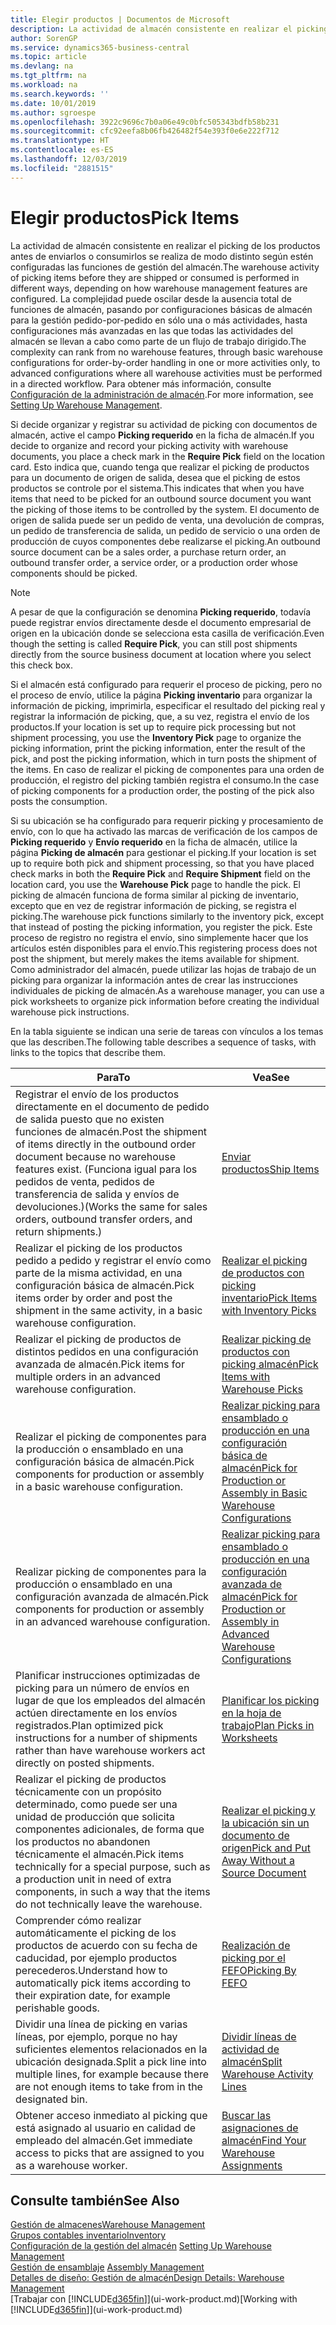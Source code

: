 ```yaml
---
title: Elegir productos | Documentos de Microsoft
description: La actividad de almacén consistente en realizar el picking de los productos antes de enviarlos o consumirlos se realiza de modo distinto según estén configuradas las funciones de gestión del almacén. La complejidad de la [configuración](../configure-warehouse-processes.md) puede oscilar desde la ausencia total de funciones de almacén, pasando por configuraciones de almacén básicas para la gestión pedido-por-pedido en sólo una o más actividades, hasta configuraciones más avanzadas en las que todas las actividades del almacén se llevan a cabo como parte de un flujo de trabajo dirigido.
author: SorenGP
ms.service: dynamics365-business-central
ms.topic: article
ms.devlang: na
ms.tgt_pltfrm: na
ms.workload: na
ms.search.keywords: ''
ms.date: 10/01/2019
ms.author: sgroespe
ms.openlocfilehash: 3922c9696c7b0a06e49c0bfc505343bdfb58b231
ms.sourcegitcommit: cfc92eefa8b06fb426482f54e393f0e6e222f712
ms.translationtype: HT
ms.contentlocale: es-ES
ms.lasthandoff: 12/03/2019
ms.locfileid: "2881515"
---
```

# <a name="pick-items"></a><span data-ttu-id="7d8ed-104">Elegir productos</span><span class="sxs-lookup"><span data-stu-id="7d8ed-104">Pick Items</span></span>
<span data-ttu-id="7d8ed-105">La actividad de almacén consistente en realizar el picking de los productos antes de enviarlos o consumirlos se realiza de modo distinto según estén configuradas las funciones de gestión del almacén.</span><span class="sxs-lookup"><span data-stu-id="7d8ed-105">The warehouse activity of picking items before they are shipped or consumed is performed in different ways, depending on how warehouse management features are configured.</span></span> <span data-ttu-id="7d8ed-106">La complejidad puede oscilar desde la ausencia total de funciones de almacén, pasando por configuraciones básicas de almacén para la gestión pedido-por-pedido en sólo una o más actividades, hasta configuraciones más avanzadas en las que todas las actividades del almacén se llevan a cabo como parte de un flujo de trabajo dirigido.</span><span class="sxs-lookup"><span data-stu-id="7d8ed-106">The complexity can rank from no warehouse features, through basic warehouse configurations for order-by-order handling in one or more activities only, to advanced configurations where all warehouse activities must be performed in a directed workflow.</span></span> <span data-ttu-id="7d8ed-107">Para obtener más información, consulte [Configuración de la administración de almacén](warehouse-setup-warehouse.md).</span><span class="sxs-lookup"><span data-stu-id="7d8ed-107">For more information, see [Setting Up Warehouse Management](warehouse-setup-warehouse.md).</span></span>

<span data-ttu-id="7d8ed-108">Si decide organizar y registrar su actividad de picking con documentos de almacén, active el campo **Picking requerido** en la ficha de almacén.</span><span class="sxs-lookup"><span data-stu-id="7d8ed-108">If you decide to organize and record your picking activity with warehouse documents, you place a check mark in the **Require Pick** field on the location card.</span></span> <span data-ttu-id="7d8ed-109">Esto indica que, cuando tenga que realizar el picking de productos para un documento de origen de salida, desea que el picking de estos productos se controle por el sistema.</span><span class="sxs-lookup"><span data-stu-id="7d8ed-109">This indicates that when you have items that need to be picked for an outbound source document you want the picking of those items to be controlled by the system.</span></span> <span data-ttu-id="7d8ed-110">El documento de origen de salida puede ser un pedido de venta, una devolución de compras, un pedido de transferencia de salida, un pedido de servicio o una orden de producción de cuyos componentes debe realizarse el picking.</span><span class="sxs-lookup"><span data-stu-id="7d8ed-110">An outbound source document can be a sales order, a purchase return order, an outbound transfer order, a service order, or a production order whose components should be picked.</span></span>

> [!NOTE]
> <span data-ttu-id="7d8ed-111">A pesar de que la configuración se denomina **Picking requerido**, todavía puede registrar envíos directamente desde el documento empresarial de origen en la ubicación donde se selecciona esta casilla de verificación.</span><span class="sxs-lookup"><span data-stu-id="7d8ed-111">Even though the setting is called **Require Pick**, you can still post shipments directly from the source business document at location where you select this check box.</span></span>

<span data-ttu-id="7d8ed-112">Si el almacén está configurado para requerir el proceso de picking, pero no el proceso de envío, utilice la página **Picking inventario** para organizar la información de picking, imprimirla, especificar el resultado del picking real y registrar la información de picking, que, a su vez, registra el envío de los productos.</span><span class="sxs-lookup"><span data-stu-id="7d8ed-112">If your location is set up to require pick processing but not shipment processing, you use the **Inventory Pick** page to organize the picking information, print the picking information, enter the result of the pick, and post the picking information, which in turn posts the shipment of the items.</span></span> <span data-ttu-id="7d8ed-113">En caso de realizar el picking de componentes para una orden de producción, el registro del picking también registra el consumo.</span><span class="sxs-lookup"><span data-stu-id="7d8ed-113">In the case of picking components for a production order, the posting of the pick also posts the consumption.</span></span>

<span data-ttu-id="7d8ed-114">Si su ubicación se ha configurado para requerir picking y procesamiento de envío, con lo que ha activado las marcas de verificación de los campos de **Picking requerido** y **Envío requerido** en la ficha de almacén, utilice la página **Picking de almacén** para gestionar el picking.</span><span class="sxs-lookup"><span data-stu-id="7d8ed-114">If your location is set up to require both pick and shipment processing, so that you have placed check marks in both the **Require Pick** and **Require Shipment** field on the location card, you use the **Warehouse Pick** page to handle the pick.</span></span> <span data-ttu-id="7d8ed-115">El picking de almacén funciona de forma similar al picking de inventario, excepto que en vez de registrar información de picking, se registra el picking.</span><span class="sxs-lookup"><span data-stu-id="7d8ed-115">The warehouse pick functions similarly to the inventory pick, except that instead of posting the picking information, you register the pick.</span></span> <span data-ttu-id="7d8ed-116">Este proceso de registro no registra el envío, sino simplemente hacer que los artículos estén disponibles para el envío.</span><span class="sxs-lookup"><span data-stu-id="7d8ed-116">This registering process does not post the shipment, but merely makes the items available for shipment.</span></span> <span data-ttu-id="7d8ed-117">Como administrador del almacén, puede utilizar las hojas de trabajo de un picking para organizar la información antes de crear las instrucciones individuales de picking de almacén.</span><span class="sxs-lookup"><span data-stu-id="7d8ed-117">As a warehouse manager, you can use a pick worksheets to organize pick information before creating the individual warehouse pick instructions.</span></span>

<span data-ttu-id="7d8ed-118">En la tabla siguiente se indican una serie de tareas con vínculos a los temas que las describen.</span><span class="sxs-lookup"><span data-stu-id="7d8ed-118">The following table describes a sequence of tasks, with links to the topics that describe them.</span></span>   

|<span data-ttu-id="7d8ed-119">**Para**</span><span class="sxs-lookup"><span data-stu-id="7d8ed-119">**To**</span></span>|<span data-ttu-id="7d8ed-120">**Vea**</span><span class="sxs-lookup"><span data-stu-id="7d8ed-120">**See**</span></span>|
|------------|-------------|  
|<span data-ttu-id="7d8ed-121">Registrar el envío de los productos directamente en el documento de pedido de salida puesto que no existen funciones de almacén.</span><span class="sxs-lookup"><span data-stu-id="7d8ed-121">Post the shipment of items directly in the outbound order document because no warehouse features exist.</span></span> <span data-ttu-id="7d8ed-122">(Funciona igual para los pedidos de venta, pedidos de transferencia de salida y envíos de devoluciones.)</span><span class="sxs-lookup"><span data-stu-id="7d8ed-122">(Works the same for sales orders, outbound transfer orders, and return shipments.)</span></span>|[<span data-ttu-id="7d8ed-123">Enviar productos</span><span class="sxs-lookup"><span data-stu-id="7d8ed-123">Ship Items</span></span>](warehouse-how-ship-items.md)|  
|<span data-ttu-id="7d8ed-124">Realizar el picking de los productos pedido a pedido y registrar el envío como parte de la misma actividad, en una configuración básica de almacén.</span><span class="sxs-lookup"><span data-stu-id="7d8ed-124">Pick items order by order and post the shipment in the same activity, in a basic warehouse configuration.</span></span>|[<span data-ttu-id="7d8ed-125">Realizar el picking de productos con picking inventario</span><span class="sxs-lookup"><span data-stu-id="7d8ed-125">Pick Items with Inventory Picks</span></span>](warehouse-how-to-pick-items-with-inventory-picks.md)|
|<span data-ttu-id="7d8ed-126">Realizar el picking de productos de distintos pedidos en una configuración avanzada de almacén.</span><span class="sxs-lookup"><span data-stu-id="7d8ed-126">Pick items for multiple orders in an advanced warehouse configuration.</span></span>|[<span data-ttu-id="7d8ed-127">Realizar picking de productos con picking almacén</span><span class="sxs-lookup"><span data-stu-id="7d8ed-127">Pick Items with Warehouse Picks</span></span>](warehouse-how-to-pick-items-for-warehouse-shipment.md)|  
|<span data-ttu-id="7d8ed-128">Realizar el picking de componentes para la producción o ensamblado en una configuración básica de almacén.</span><span class="sxs-lookup"><span data-stu-id="7d8ed-128">Pick components for production or assembly in a basic warehouse configuration.</span></span>|[<span data-ttu-id="7d8ed-129">Realizar picking para ensamblado o producción en una configuración básica de almacén</span><span class="sxs-lookup"><span data-stu-id="7d8ed-129">Pick for Production or Assembly in Basic Warehouse Configurations</span></span>](warehouse-how-to-pick-for-production.md)|
|<span data-ttu-id="7d8ed-130">Realizar picking de componentes para la producción o ensamblado en una configuración avanzada de almacén.</span><span class="sxs-lookup"><span data-stu-id="7d8ed-130">Pick components for production or assembly in an advanced warehouse configuration.</span></span>|[<span data-ttu-id="7d8ed-131">Realizar picking para ensamblado o producción en una configuración avanzada de almacén</span><span class="sxs-lookup"><span data-stu-id="7d8ed-131">Pick for Production or Assembly in Advanced Warehouse Configurations</span></span>](warehouse-how-to-pick-for-internal-operations-in-advanced-warehousing.md)|  
|<span data-ttu-id="7d8ed-132">Planificar instrucciones optimizadas de picking para un número de envíos en lugar de que los empleados del almacén actúen directamente en los envíos registrados.</span><span class="sxs-lookup"><span data-stu-id="7d8ed-132">Plan optimized pick instructions for a number of shipments rather than have warehouse workers act directly on posted shipments.</span></span>|[<span data-ttu-id="7d8ed-133">Planificar los picking en la hoja de trabajo</span><span class="sxs-lookup"><span data-stu-id="7d8ed-133">Plan Picks in Worksheets</span></span>](warehouse-how-to-plan-picks-in-worksheets.md)|  
|<span data-ttu-id="7d8ed-134">Realizar el picking de productos técnicamente con un propósito determinado, como puede ser una unidad de producción que solicita componentes adicionales, de forma que los productos no abandonen técnicamente el almacén.</span><span class="sxs-lookup"><span data-stu-id="7d8ed-134">Pick items technically for a special purpose, such as a production unit in need of extra components, in such a way that the items do not technically leave the warehouse.</span></span>|[<span data-ttu-id="7d8ed-135">Realizar el picking y la ubicación sin un documento de origen</span><span class="sxs-lookup"><span data-stu-id="7d8ed-135">Pick and Put Away Without a Source Document</span></span>](warehouse-how-to-create-put-aways-from-internal-put-aways.md)|
|<span data-ttu-id="7d8ed-136">Comprender cómo realizar automáticamente el picking de los productos de acuerdo con su fecha de caducidad, por ejemplo productos perecederos.</span><span class="sxs-lookup"><span data-stu-id="7d8ed-136">Understand how to automatically pick items according to their expiration date, for example perishable goods.</span></span>|[<span data-ttu-id="7d8ed-137">Realización de picking por el FEFO</span><span class="sxs-lookup"><span data-stu-id="7d8ed-137">Picking By FEFO</span></span>](warehouse-picking-by-fefo.md)|
|<span data-ttu-id="7d8ed-138">Dividir una línea de picking en varias líneas, por ejemplo, porque no hay suficientes elementos relacionados en la ubicación designada.</span><span class="sxs-lookup"><span data-stu-id="7d8ed-138">Split a pick line into multiple lines, for example because there are not enough items to take from in the designated bin.</span></span>|[<span data-ttu-id="7d8ed-139">Dividir líneas de actividad de almacén</span><span class="sxs-lookup"><span data-stu-id="7d8ed-139">Split Warehouse Activity Lines</span></span>](warehouse-how-to-split-warehouse-activity-lines.md)|
|<span data-ttu-id="7d8ed-140">Obtener acceso inmediato al picking que está asignado al usuario en calidad de empleado del almacén.</span><span class="sxs-lookup"><span data-stu-id="7d8ed-140">Get immediate access to picks that are assigned to you as a warehouse worker.</span></span>|[<span data-ttu-id="7d8ed-141">Buscar las asignaciones de almacén</span><span class="sxs-lookup"><span data-stu-id="7d8ed-141">Find Your Warehouse Assignments</span></span>](warehouse-how-to-find-your-warehouse-assignments.md)|  

## <a name="see-also"></a><span data-ttu-id="7d8ed-142">Consulte también</span><span class="sxs-lookup"><span data-stu-id="7d8ed-142">See Also</span></span>  
[<span data-ttu-id="7d8ed-143">Gestión de almacenes</span><span class="sxs-lookup"><span data-stu-id="7d8ed-143">Warehouse Management</span></span>](warehouse-manage-warehouse.md)  
[<span data-ttu-id="7d8ed-144">Grupos contables inventario</span><span class="sxs-lookup"><span data-stu-id="7d8ed-144">Inventory</span></span>](inventory-manage-inventory.md)  
<span data-ttu-id="7d8ed-145">[Configuración de la gestión del almacén](warehouse-setup-warehouse.md)   </span><span class="sxs-lookup"><span data-stu-id="7d8ed-145">[Setting Up Warehouse Management](warehouse-setup-warehouse.md)   </span></span>  
<span data-ttu-id="7d8ed-146">[Gestión de ensamblaje](assembly-assemble-items.md)  </span><span class="sxs-lookup"><span data-stu-id="7d8ed-146">[Assembly Management](assembly-assemble-items.md)  </span></span>  
[<span data-ttu-id="7d8ed-147">Detalles de diseño: Gestión de almacén</span><span class="sxs-lookup"><span data-stu-id="7d8ed-147">Design Details: Warehouse Management</span></span>](design-details-warehouse-management.md)  
<span data-ttu-id="7d8ed-148">[Trabajar con [!INCLUDE[d365fin](includes/d365fin_md.md)]](ui-work-product.md)</span><span class="sxs-lookup"><span data-stu-id="7d8ed-148">[Working with [!INCLUDE[d365fin](includes/d365fin_md.md)]](ui-work-product.md)</span></span>
